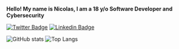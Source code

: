 **Hello! My name is Nicolas, I am a 18 y/o Software Developer and Cybersecurity**

[![Twitter Badge](https://img.shields.io/badge/-@Nicolas_opf-00acee?style=flat&logo=Twitter&logoColor=white)](https://twitter.com/intent/follow?screen_name=Nicolas_opf "Follow on Twitter")
[![Linkedin Badge](https://img.shields.io/badge/-nicolasopf-blue?style=flat-square&logo=Linkedin&logoColor=white&link=https://www.linkedin.com/in/nicolasopf/)](https://www.linkedin.com/in/nicolasopf/)

![GitHub stats](https://github-readme-stats.vercel.app/api?username=Nicolasopf&show_icons=true&theme=gotham)
![Top Langs](https://github-readme-stats.vercel.app/api/top-langs/?username=Nicolasopf&layout=compact&theme=gotham)

<!--
[<img align="left" alt="DFA | Facebook" width="35px" src="https://i.imgur.com/IBjq8wx.png" />][facebook]

[<img align="left" alt="DFA | Twitter" width="35px" src="https://i.imgur.com/iYkheW1.png" />][Twitter]

[Twitter]: https://www.twitter.com/Nicolas_opf/
[Linkedin]: https://www.linkedin.com/in/nicolasopf/
-->
